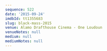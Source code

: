 ```yaml
---
sequence: 522
date: '2015-09-24'
imdbId: tt1355683
slug: black-mass-2015
venue: Alamo Drafthouse Cinema - One Loudoun
venueNotes: null
medium: null
mediumNotes: null
---
```


